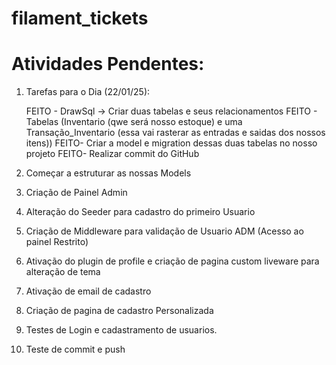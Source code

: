 # filament_tickets

# Atividades Pendentes:

1. Tarefas para o Dia (22/01/25):

    FEITO - DrawSql -> Criar duas tabelas e seus relacionamentos
    FEITO - Tabelas (Inventario (qwe será nosso estoque) e uma Transação_Inventario (essa vai rasterar as entradas e saidas dos nossos itens))
    FEITO- Criar a model e migration dessas duas tabelas no nosso projeto
    FEITO- Realizar commit do GitHub

2. Começar a estruturar as nossas Models

3. Criação de Painel Admin

4. Alteração do Seeder para cadastro do primeiro Usuario

5. Criação de Middleware para validação de Usuario ADM (Acesso ao painel Restrito)

6. Ativação do plugin de profile e criação de pagina custom liveware para alteração de tema

7. Ativação de email de cadastro

8. Criação de pagina de cadastro Personalizada

9. Testes de Login e cadastramento de usuarios.

10. Teste de commit e push
